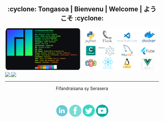 
<div class="border rounded-2 mb-2">
  
  <h2 align="center">:cyclone: Tongasoa | Bienvenu | Welcome | ようこそ :cyclone:</h2>
  
  <img src="https://github.com/rootkit7628/rootkit7628/blob/main/img/tools.png" >
</div>

<a href="https://github.com/rootkit7628?tab=repositories">
  <img align="center" src="https://github-readme-stats.vercel.app/api?username=rootkit7628&show_icons=true&line_height=27&locale=en&include_all_commits=true&count_private=true&card_width=350&custom_title=Ny%20santontan'isa%20ato%20@%20GITHUB&theme=gotham" />
</a>
<a href="https://github.com/rootkit7628?tab=repositories">
  <img align="center" src="https://github-readme-stats.vercel.app/api/top-langs/?username=rootkit7628&langs_count=10&custom_title=Langage%20manavanana&hide=css,html,less,scss&card_width=350&theme=prussian" />
</a>

<hr>      
<p align=center>
  Fifandraisana sy Serasera
</p>
<br>

<p align=center>
  <a href="https://www.linkedin.com/in/arleme-johnson-885247177/"><img margin-right=20 height=40 width=40 src="https://github.com/rootkit7628/rootkit7628/blob/main/img/linkedin.png"></a>
  <a href="https://www.facebook.com/arleme.scheck/"><img height=40 width=40 src="https://github.com/rootkit7628/rootkit7628/blob/main/img/fb.png"></a>
  <a href="https://twitter.com/ArlemeDev7"><img height=40 width=40 src="https://github.com/rootkit7628/rootkit7628/blob/main/img/twinter.png"></a>
  <a href="#"><img height=40 width=40 src="https://github.com/rootkit7628/rootkit7628/blob/main/img/youtube.png"></a>
</p>

